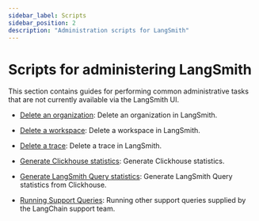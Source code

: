 ```yaml
---
sidebar_label: Scripts
sidebar_position: 2
description: "Administration scripts for LangSmith"
---
```


# Scripts for administering LangSmith

This section contains guides for performing common administrative tasks that are not currently available via the LangSmith UI.

- [Delete an organization](/self_hosting/scripts/delete_an_organization): Delete an organization in LangSmith.
- [Delete a workspace](/self_hosting/scripts/delete_a_workspace): Delete a workspace in LangSmith.
- [Delete a trace](/self_hosting/scripts/delete_traces): Delete a trace in LangSmith.

- [Generate Clickhouse statistics](/self_hosting/scripts/generate_clickhouse_stats): Generate Clickhouse statistics.
- [Generate LangSmith Query statistics](/self_hosting/scripts/generate_query_stats): Generate LangSmith Query statistics from Clickhouse.

- [Running Support Queries](/self_hosting/scripts/generate_query_stats): Running other support queries supplied by the LangChain support team.
